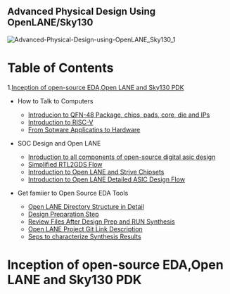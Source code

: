 ## Advanced Physical Design Using OpenLANE/Sky130

![Advanced-Physical-Design-using-OpenLANE_Sky130_1](https://user-images.githubusercontent.com/86367130/123914575-2b087700-d99d-11eb-819f-feb44e307b87.png)

# Table of Contents

1.[Inception of open-source EDA,Open LANE and Sky130 PDK](#anshi)

 + How to Talk to Computers
     + [Introducion to QFN-48 Package, chips, pads, core, die and IPs](#defines)
     + [Introduction to RISC-V](#defines)
     + [From Sotware Applicatins to Hardware](#defines)
 
 + SOC Design and Open LANE
     + [Inroduction to all components of open-source digital asic design](#defines)
     + [Simplified RTL2GDS Flow](#defines)
     + [Introduction to Open LANE and Strive Chipsets](#defines)
     + [Introduction to Open LANE Detailed ASIC Design Flow](#defines)

+ Get famiier to Open Source EDA Tools
    + [Open LANE Directory Structure in Detail](#defines)
    + [Design Preparation Step](#defines)
    + [Review Files After Design Prep and RUN Synthesis](#defines)
    + [Open LANE Project Git Link Description](#defines)
    + [Seps to characterize Synthesis Results](#defines)
    

# Inception of open-source EDA,Open LANE and Sky130 PDK
















































































